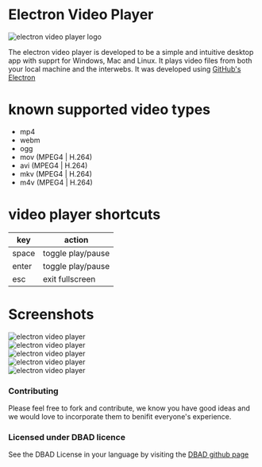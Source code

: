 # Electron Video Player
![electron video player logo](https://github.com/RIAEvangelist/electron-video-player/blob/master/src/img/logo-256.png)  

The electron video player is developed to be a simple and intuitive desktop app with supprt for Windows, Mac and Linux. It plays video files from both your local machine and the interwebs. It was developed using [GitHub's Electron](https://github.com/atom/electron)

# known supported video types
- mp4
- webm
- ogg
- mov (MPEG4 | H.264)
- avi (MPEG4 | H.264)
- mkv (MPEG4 | H.264)
- m4v (MPEG4 | H.264)

# video player shortcuts

|key|action|
|---|---|
|space|toggle play/pause|
|enter|toggle play/pause|
|esc|exit fullscreen|

# Screenshots

![electron video player](https://github.com/RIAEvangelist/electron-video-player/blob/master/screenshots/elPlay-s.png)  
![electron video player](https://github.com/RIAEvangelist/electron-video-player/blob/master/screenshots/paused.png)  
![electron video player](https://github.com/RIAEvangelist/electron-video-player/blob/master/screenshots/fsPlaying.png)  
![electron video player](https://github.com/RIAEvangelist/electron-video-player/blob/master/screenshots/smallplaying.png)   
![electron video player](https://github.com/RIAEvangelist/electron-video-player/blob/master/screenshots/smControls.png)   

### Contributing  
Please feel free to fork and contribute, we know you have good ideas and we would love to incorporate them to benifit everyone's experience.

### Licensed under DBAD licence
See the DBAD License in your language by visiting the [DBAD github page](https://github.com/philsturgeon/dbad)  

